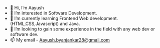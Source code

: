 - 👋 Hi, I’m Aayush 
- 👀 I’m interested in Software Development.
- 🌱 I’m currently learning Frontend Web development.(HTML,CSS,Javascript) and Java. 
- 💞️ I’m looking to gain some experience in the field with any web dev or software dev. 
- 📫 My email - Aayush.byanjankar28@gmail.com

<!---
abyanjankar1s/abyanjankar1s is a ✨ special ✨ repository because its `README.md` (this file) appears on your GitHub profile.
You can click the Preview link to take a look at your changes.
--->
